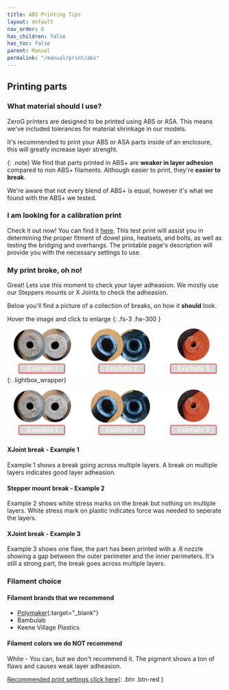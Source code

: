```yaml
---
title: ABS Printing Tips
layout: default
nav_order: 8
has_children: false
has_toc: false
parent: Manual
permalink: "/manual/print/abs"
---
```


## Printing parts

### What material should I use?

ZeroG printers are designed to be printed using ABS or ASA. This means we've included tolerances for material shrinkage in our models.

It's recommended to print your ABS or ASA parts inside of an enclosure, this will greatly increase layer strenght.

{: .note}
We find that parts printed in ABS+ are **weaker in layer adhesion** compared to non ABS+ filaments. Although easier to print, they're **easier to break**.

We're aware that not every blend of ABS+ is equal, however it's what we found with the ABS+ we tested.

### I am looking for a calibration print

Check it out now! You can find it [here](https://www.printables.com/model/369447-zerog-abs-callibration-print). This test print will assist you in determining the proper fitment of dowel pins, heatsets, and bolts, as well as testing the bridging and overhangs. The printable page's description will provide you with the necessary settings to use.

### My print broke, oh no!

Great! Lets use this moment to check your layer adheasion. We mostly use our Steppers mounts or X Joints to check the adheasion.

Below you'll find a picture of a collection of breaks, on how it **should** look.

Hover the image and click to enlarge <i class="bi bi-zoom-in"></i>
{: .fs-3 .fw-300 }

[![Examples layer breaks](../../assets/images/examples/break_samples.png)](#examples){: .lightbox_wrapper}

<div onclick="location.href='##';"  id="examples"  class="lightbox__item">
    <div class="lightbox__content">
    <div class="lightbox__titlebar"></div>
        <a href="##" class="close"></a>
        <img src="../../assets/images/examples/break_samples.png" alt="Examples layer breaks">
    </div>
</div>

#### XJoint break - Example 1

Example 1 shows a break going across multiple layers. A break on multiple layers indicates good layer adheasion.

#### Stepper mount break - Example 2

Example 2 shows white stress marks on the break but nothing on multiple layers. White stress mark on plastic indicates force was needed to seperate the layers.

#### XJoint break - Example 3

Example 3 shows one flaw, the part has been printed with a .6 nozzle showing a gap between the outer perimeter and the inner perimeters. It's still a strong part, the break goes across multiple layers.

### Filament choice

#### Filament brands that we recommend

* [Polymaker](https://us.polymaker.com?aff=282){:target="_blank"}
* Bambulab
* Keene Village Plastics

#### Filament colors we do NOT recommend

White - You can, but we don't recommend it. The pigment shows a ton of flaws and causes weak layer adheasion.

<!-- #### The difference between ABS, ABS+, ASA and TitanX
A quote from [https://all3dp.com/](https://all3dp.com/2/abs-plus-filament-what-is-it/){:target="_blank"} 
> "ABS+, or ABS Plus, aims to reduce the sensitivity to shrinkage and warping of ABS, while preserving most of its performance advantages." -->

[Recommended print settings click here](/standard/print/settings){: .btn .btn-red }

